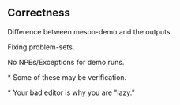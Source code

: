 Correctness
------------

Difference between meson-demo and the outputs.

Fixing problem-sets.

No NPEs/Exceptions for demo runs.


\* Some of these may be verification.

\* Your bad editor is why you are "lazy."
